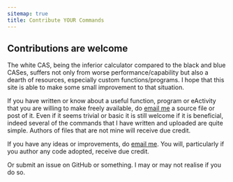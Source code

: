 ```yaml
---
sitemap: true
title: Contribute YOUR Commands
---
```


## Contributions are welcome

The white CAS, being the inferior calculator compared to the black and blue CASes, suffers not only from worse performance/capability but also a dearth of resources, especially custom functions/programs. I hope that this site is able to make some small improvement to that situation.

If you have written or know about a useful function, program or eActivity that you are willing to make freely available, do [email me](mailto:nhtnhanbn@gmail.com) a source file or post of it. Even if it seems trivial or basic it is still welcome if it is beneficial, indeed several of the commands that I have written and uploaded are quite simple. Authors of files that are not mine will receive due credit.

If you have any ideas or improvements, do [email me](mailto:nhtnhanbn@gmail.com). You will, particularly if you author any code adopted, receive due credit.

Or submit an issue on GitHub or something. I may or may not realise if you do so.